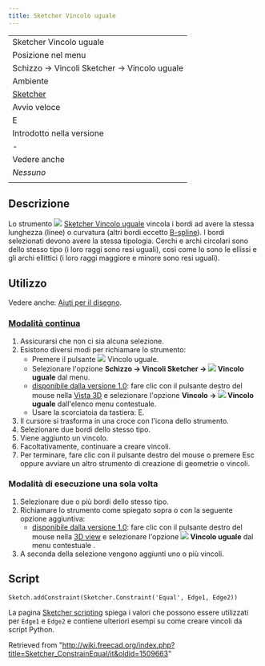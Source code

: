 ```yaml
---
title: Sketcher Vincolo uguale
---
```

|  |
| --- |
| Sketcher Vincolo uguale |
| Posizione nel menu |
| Schizzo → Vincoli Sketcher → Vincolo uguale |
| Ambiente |
| [Sketcher](/Sketcher_Workbench/it "Sketcher Workbench/it") |
| Avvio veloce |
| E |
| Introdotto nella versione |
| - |
| Vedere anche |
| *Nessuno* |
|  |

## Descrizione

Lo strumento ![](/images/Sketcher_ConstrainEqual.svg) [Sketcher Vincolo uguale](/Sketcher_ConstrainEqual "Sketcher ConstrainEqual") vincola i bordi ad avere la stessa lunghezza (linee) o curvatura (altri bordi eccetto [B-spline](/Sketcher_CreateBSpline/it "Sketcher CreateBSpline/it")). I bordi selezionati devono avere la stessa tipologia. Cerchi e archi circolari sono dello stesso tipo (i loro raggi sono resi uguali), così come lo sono le ellissi e gli archi ellittici (i loro raggi maggiore e minore sono resi uguali).

## Utilizzo

Vedere anche: [Aiuti per il disegno](/Sketcher_Workbench/it#Drawing_aids "Sketcher Workbench/it").

### [Modalità continua](/Sketcher_Workbench/it#Continue_modes "Sketcher Workbench/it")

1. Assicurarsi che non ci sia alcuna selezione.
2. Esistono diversi modi per richiamare lo strumento:
   * Premere il pulsante ![](/images/Sketcher_ConstrainEqual.svg) Vincolo uguale.
   * Selezionare l'opzione **Schizzo → Vincoli Sketcher → ![](/images/Sketcher_ConstrainEqual.svg) Vincolo uguale** dal menu.
   * [disponibile dalla versione 1.0](/Release_notes_1.0/it "Release notes 1.0/it"): fare clic con il pulsante destro del mouse nella [Vista 3D](/3D_view/it "3D view/it") e selezionare l'opzione **Vincolo → ![](/images/Sketcher_ConstrainEqual.svg) Vincolo uguale** dall'elenco menu contestuale.
   * Usare la scorciatoia da tastiera: E.
3. Il cursore si trasforma in una croce con l'icona dello strumento.
4. Selezionare due bordi dello stesso tipo.
5. Viene aggiunto un vincolo.
6. Facoltativamente, continuare a creare vincoli.
7. Per terminare, fare clic con il pulsante destro del mouse o premere Esc oppure avviare un altro strumento di creazione di geometrie o vincoli.

### Modalità di esecuzione una sola volta

1. Selezionare due o più bordi dello stesso tipo.
2. Richiamare lo strumento come spiegato sopra o con la seguente opzione aggiuntiva:
   * [disponibile dalla versione 1.0](/Release_notes_1.0/it "Release notes 1.0/it"): fare clic con il pulsante destro del mouse nella [3D view](/3D_view/it "3D view/it") e selezionare l'opzione **![](/images/Sketcher_ConstrainEqual.svg) Vincolo uguale** dal menu contestuale .
3. A seconda della selezione vengono aggiunti uno o più vincoli.

## Script

```
Sketch.addConstraint(Sketcher.Constraint('Equal', Edge1, Edge2))

```

La pagina [Sketcher scripting](/Sketcher_scripting/it "Sketcher scripting/it") spiega i valori che possono essere utilizzati per `Edge1` e `Edge2` e contiene ulteriori esempi su come creare vincoli da script Python.

Retrieved from "<http://wiki.freecad.org/index.php?title=Sketcher_ConstrainEqual/it&oldid=1509663>"
